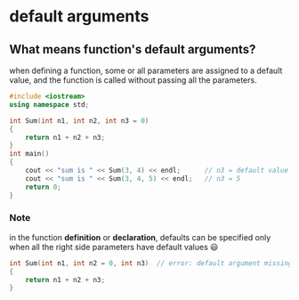# default arguments

## What means function's default arguments?

when defining a function, some or all parameters are assigned to a default value, and the function is called without passing all the parameters.

```cpp
#include <iostream>
using namespace std;

int Sum(int n1, int n2, int n3 = 0)
{
    return n1 + n2 + n3;
}
int main()
{
    cout << "sum is " << Sum(3, 4) << endl;      // n3 = default value 0
    cout << "sum is " << Sum(3, 4, 5) << endl;   // n3 = 5
    return 0;
}
```

### Note

in the function **definition** or **declaration**, defaults can be specified only when all the right side parameters have default values 😃

```cpp
int Sum(int n1, int n2 = 0, int n3)  // error: default argument missing for parameter 3 of 'int Sum(int, int, int)'
{
    return n1 + n2 + n3;
}
```
